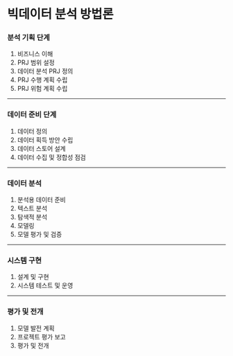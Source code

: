 # 빅데이터 분석 방법론



### 분석 기획 단계

1. 비즈니스 이해
2. PRJ 범위 설정
3. 데이터 분석 PRJ 정의
4. PRJ 수행 계획 수립
5. PRJ 위험 계획 수립



---



### 데이터 준비 단계

1. 데이터 정의
2. 데이터 획득 방안 수립
2. 데이터 스토어 설계
2. 데이터 수집 및 정합성 점검



---



### 데이터 분석

1. 분석용 데이터 준비
2. 텍스트 분석
3. 탐색적 분석
4. 모델링
5. 모델 평가 및 검증



---



### 시스템 구현

1. 설계 및 구현
2. 시스템 테스트 및 운영



---



### 평가 및 전개

1. 모델 발전 계획
2. 프로젝트 평가 보고
3. 평가 및 전개

